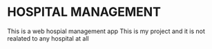 # HOSPITAL MANAGEMENT 
This is a web hospial management app 
This is my project and it is not realated to any hospital at all
 